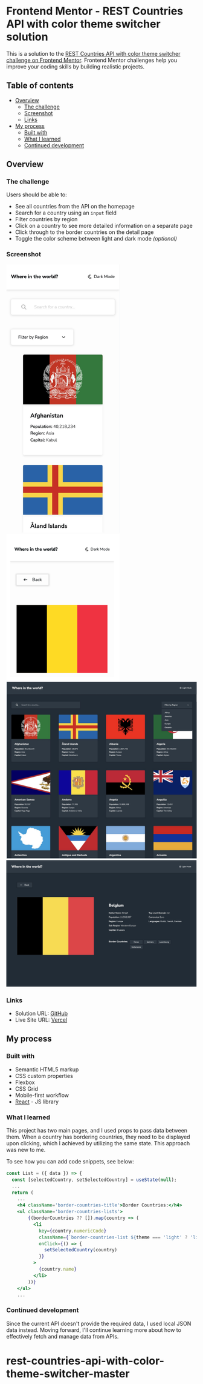 # Frontend Mentor - REST Countries API with color theme switcher solution

This is a solution to the [REST Countries API with color theme switcher challenge on Frontend Mentor](https://www.frontendmentor.io/challenges/rest-countries-api-with-color-theme-switcher-5cacc469fec04111f7b848ca). Frontend Mentor challenges help you improve your coding skills by building realistic projects. 

## Table of contents

- [Overview](#overview)
  - [The challenge](#the-challenge)
  - [Screenshot](#screenshot)
  - [Links](#links)
- [My process](#my-process)
  - [Built with](#built-with)
  - [What I learned](#what-i-learned)
  - [Continued development](#continued-development)

## Overview

### The challenge

Users should be able to:

- See all countries from the API on the homepage
- Search for a country using an `input` field
- Filter countries by region
- Click on a country to see more detailed information on a separate page
- Click through to the border countries on the detail page
- Toggle the color scheme between light and dark mode *(optional)*

### Screenshot

<img src="public/375px-light.jpeg" alt="375px mobile" width="300" height="auto">
<img src="public/375px-light-detail.pdf" alt="375px mobile detail" width="300" height="auto">
<img src="public/1440px-dark.jpeg" alt="1440px desktop" width="600" height="auto">
<img src="public/1440px-dark-detail.jpeg" alt="1440px desktop detail" width="600" height="auto">

### Links

- Solution URL: [GitHub](https://github.com/Ayako-Yokoe/rest-countries-api-with-color-theme-switcher-master)
- Live Site URL: [Vercel](https://rest-countries-api-with-color-theme-jade.vercel.app/)

## My process

### Built with

- Semantic HTML5 markup
- CSS custom properties
- Flexbox
- CSS Grid
- Mobile-first workflow
- [React](https://reactjs.org/) - JS library

### What I learned

This project has two main pages, and I used props to pass data between them. When a country has bordering countries, they need to be displayed upon clicking, which I achieved by utilizing the same state. This approach was new to me.

To see how you can add code snippets, see below:

```jsx
const List = ({ data }) => {
  const [selectedCountry, setSelectedCountry] = useState(null);
  ...
  return (
    ...
    <h4 className='border-countries-title'>Border Countries:</h4>
    <ul className='border-countries-lists'>
        {(borderCountries ?? []).map(country => (
          <li 
            key={country.numericCode}
            className={`border-countries-list ${theme === 'light' ? 'light' : 'dark'}-border-countries-list`}
            onClick={() => {
              setSelectedCountry(country)
            }}
          >
            {country.name}
          </li>
        ))}
    </ul>
    ...
```

### Continued development

Since the current API doesn't provide the required data, I used local JSON data instead. Moving forward, I'll continue learning more about how to effectively fetch and manage data from APIs.
# rest-countries-api-with-color-theme-switcher-master

